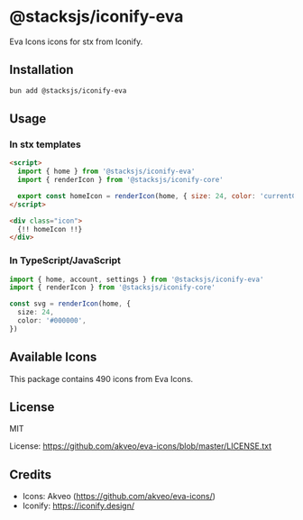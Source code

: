 # @stacksjs/iconify-eva

Eva Icons icons for stx from Iconify.

## Installation

```bash
bun add @stacksjs/iconify-eva
```

## Usage

### In stx templates

```html
<script>
  import { home } from '@stacksjs/iconify-eva'
  import { renderIcon } from '@stacksjs/iconify-core'

  export const homeIcon = renderIcon(home, { size: 24, color: 'currentColor' })
</script>

<div class="icon">
  {!! homeIcon !!}
</div>
```

### In TypeScript/JavaScript

```typescript
import { home, account, settings } from '@stacksjs/iconify-eva'
import { renderIcon } from '@stacksjs/iconify-core'

const svg = renderIcon(home, {
  size: 24,
  color: '#000000',
})
```

## Available Icons

This package contains 490 icons from Eva Icons.

## License

MIT

License: https://github.com/akveo/eva-icons/blob/master/LICENSE.txt

## Credits

- Icons: Akveo (https://github.com/akveo/eva-icons/)
- Iconify: https://iconify.design/
